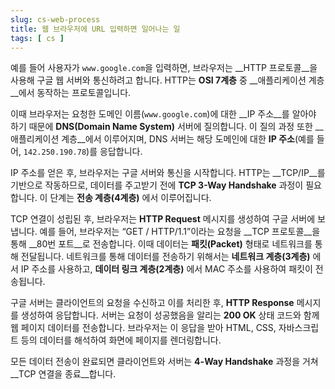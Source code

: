 ```yaml
---
slug: cs-web-process
title: 웹 브라우저에 URL 입력하면 일어나는 일
tags: [ cs ]
---
```


예를 들어 사용자가 `www.google.com`을 입력하면, 브라우저는 __HTTP 프로토콜__을 사용해 구글 웹 서버와 통신하려고 합니다. HTTP는 __OSI 7계층__ 중 __애플리케이션 계층__에서 동작하는 프로토콜입니다.

이때 브라우저는 요청한 도메인 이름(`www.google.com`)에 대한 __IP 주소__를 알아야 하기 때문에 __DNS(Domain Name System)__ 서버에 질의합니다. 이 질의 과정 또한 __애플리케이션 계층__에서 이루어지며, DNS 서버는 해당 도메인에 대한 __IP 주소__(예를 들어, `142.250.190.78`)를 응답합니다.

IP 주소를 얻은 후, 브라우저는 구글 서버와 통신을 시작합니다. HTTP는 __TCP/IP__를 기반으로 작동하므로, 데이터를 주고받기 전에 __TCP 3-Way Handshake__ 과정이 필요합니다. 이 단계는 __전송 계층(4계층)__ 에서 이루어집니다.

TCP 연결이 성립된 후, 브라우저는 __HTTP Request__ 메시지를 생성하여 구글 서버에 보냅니다. 예를 들어, 브라우저는 “GET / HTTP/1.1”이라는 요청을 __TCP 프로토콜__을 통해 __80번 포트__로 전송합니다. 이때 데이터는 __패킷(Packet)__ 형태로 네트워크를 통해 전달됩니다. 네트워크를 통해 데이터를 전송하기 위해서는 __네트워크 계층(3계층)__ 에서 IP 주소를 사용하고, __데이터 링크 계층(2계층)__ 에서 MAC 주소를 사용하여 패킷이 전송됩니다.

구글 서버는 클라이언트의 요청을 수신하고 이를 처리한 후, __HTTP Response__ 메시지를 생성하여 응답합니다. 서버는 요청이 성공했음을 알리는 __200 OK__ 상태 코드와 함께 웹 페이지 데이터를 전송합니다. 브라우저는 이 응답을 받아 HTML, CSS, 자바스크립트 등의 데이터를 해석하여 화면에 페이지를 렌더링합니다.

모든 데이터 전송이 완료되면 클라이언트와 서버는 __4-Way Handshake__ 과정을 거쳐 __TCP 연결을 종료__합니다.